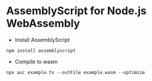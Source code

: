 # AssemblyScript for Node.js WebAssembly

- Install AssemblyScript

```
npm install assemblyscript
```

- Compile to wasm

```
npx asc example.ts --outFile example.wasm --optimize
```

